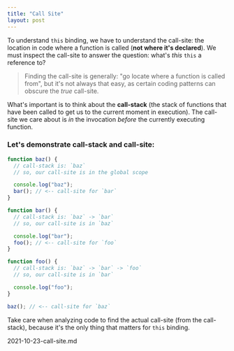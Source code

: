 ```yaml
---
title: "Call Site"
layout: post
---
```


To understand `this` binding, we have to understand the call-site: the location in code where a function is called
(**not where it's declared**). We must inspect the call-site to answer the question: what's _this_ `this` a reference
to?

> Finding the call-site is generally: "go locate where a function is called from", but it's not always that easy, as
> certain coding patterns can obscure the _true_ call-site.

What's important is to think about the **call-stack** (the stack of functions that have been called to get us to the
current moment in execution). The call-site we care about is _in_ the invocation _before_ the currently executing
function.

### Let's demonstrate call-stack and call-site:

```js
function baz() {
  // call-stack is: `baz`
  // so, our call-site is in the global scope

  console.log("baz");
  bar(); // <-- call-site for `bar`
}

function bar() {
  // call-stack is: `baz` -> `bar`
  // so, our call-site is in `baz`

  console.log("bar");
  foo(); // <-- call-site for `foo`
}

function foo() {
  // call-stack is: `baz` -> `bar` -> `foo`
  // so, our call-site is in `bar`

  console.log("foo");
}

baz(); // <-- call-site for `baz`
```

Take care when analyzing code to find the actual call-site (from the call-stack), because it's the only thing that
matters for `this` binding.

2021-10-23-call-site.md
